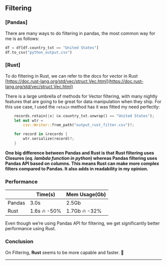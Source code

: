 ## Filtering

### \[Pandas\]

There are many ways to do filtering in pandas, the most common way for me is as follows:

```python
df = df[df.country_txt == "United States"]
df.to_csv("python_output.csv")
```

### \[Rust\]

To do filtering in Rust, we can refer to the docs for vector in Rust [https://doc.rust-lang.org/std/vec/struct.Vec.html](https://doc.rust-lang.org/std/vec/struct.Vec.html)

There is a large umbrella of methods for Vector filtering, with many nightly features that are going to be great for data manipulation when they ship. For this use case, I used the `retain` method has it was fitted my need perfectly:

```rust
    records.retain(|x| &x.country_txt.unwrap() == "United States");
    let mut wtr =
        csv::Writer::from_path("output_rust_filter.csv")?;

    for record in &records {
        wtr.serialize(record)?;
    }
```

**One big difference between Pandas and Rust is that Rust filtering uses Closures \(_eq. lambda function in python_\) whereas Pandas filtering uses Pandas API based on columns. This means Rust can make more complex filters compared to Pandas. It also adds in readability in my opinion.**

### Performance

| |Time\(s\) |Mem Usage\(Gb\) |
| --- | --- | --- |
|Pandas |3.0s |2.5Gb |
|Rust |1.6s 🔥 -50% |1.7Gb 🔥 -32% |

Even though we’re using Pandas API for filtering, we get significantly better performance using Rust.

### **Conclusion**

On Filtering, **Rust** seems to be more capable and faster. 🚅

---
